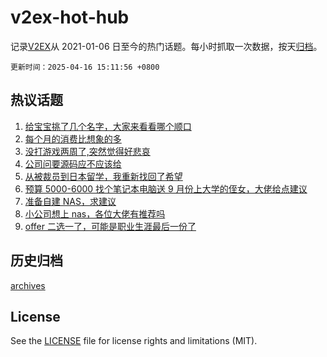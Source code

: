# v2ex-hot-hub

 记录[V2EX](https://www.v2ex.com/)从 2021-01-06 日至今的热门话题。每小时抓取一次数据，按天[归档](archives)。

`更新时间：2025-04-16 15:11:56 +0800`

## 热议话题

1. [给宝宝挑了几个名字，大家来看看哪个顺口](https://www.v2ex.com/t/1125754)
1. [每个月的消费比想象的多](https://www.v2ex.com/t/1125622)
1. [没打游戏两周了,突然觉得好悲哀](https://www.v2ex.com/t/1125664)
1. [公司问要源码应不应该给](https://www.v2ex.com/t/1125720)
1. [从被裁员到日本留学，我重新找回了希望](https://www.v2ex.com/t/1125738)
1. [预算 5000-6000 找个笔记本电脑送 9 月份上大学的侄女，大佬给点建议](https://www.v2ex.com/t/1125753)
1. [准备自建 NAS，求建议](https://www.v2ex.com/t/1125813)
1. [小公司想上 nas，各位大佬有推荐吗](https://www.v2ex.com/t/1125655)
1. [offer 二选一了，可能是职业生涯最后一份了](https://www.v2ex.com/t/1125770)

## 历史归档

[archives](archives)

## License

See the [LICENSE](LICENSE) file for license rights and limitations (MIT).
